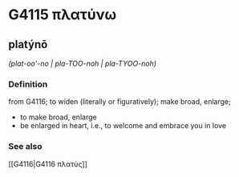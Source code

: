 # G4115 πλατύνω

## platýnō

_(plat-oo'-no | pla-TOO-noh | pla-TYOO-noh)_

### Definition

from G4116; to widen (literally or figuratively); make broad, enlarge; 

- to make broad, enlarge
- be enlarged in heart, i.e., to welcome and embrace you in love

### See also

[[G4116|G4116 πλατύς]]
